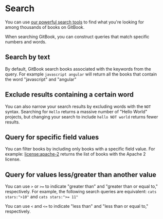 # Search

You can use [our powerful search tools](https://www.gitbook.com/search) to find what you're looking for among thousands of books on GitBook.

When searching GitBook, you can construct queries that match specific numbers and words.

## Search by text

By default, GitBook search books associated with the keywords from the query. For example `javascript angular` will return all the books that contain the word "javascript" and "angular"

## Exclude results containing a certain word

You can also narrow your search results by excluding words with the `NOT` syntax. Searching for `Hello` returns a massive number of "Hello World" projects, but changing your search to include `hello NOT world` returns fewer results.

## Query for specific field values

You can filter books by including only books with a specific field value. For example: [license:apache-2](https://www.gitbook.com/search?q=license%3A"apache-2") returns the list of books with the Apache 2 license.

## Query for values less/greater than another value

You can use `>` or `>=` to indicate "greater than" and "greater than or equal to," respectively. For example, the following search queries are equivalent: `cats stars:">10"` and `cats stars:">= 11"`

You can use `<` and `<=` to indicate "less than" and "less than or equal to," respectively.

